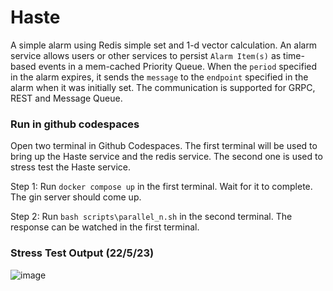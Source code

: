 # Haste
A simple alarm using Redis simple set and 1-d vector calculation.
An alarm service allows users or other services to persist `Alarm Item(s)` as time-based events in a mem-cached Priority Queue. When the `period` specified in the alarm expires, it sends the `message` to the `endpoint` specified in the alarm when it was initially set. The communication is supported for GRPC, REST and Message Queue. 

### Run in github codespaces
Open two terminal in Github Codespaces. The first terminal will be used to bring up the Haste service and the redis service. The second one is used to stress test the Haste service.


Step 1: Run `docker compose up` in the first terminal. Wait for it to complete. The gin server should come up.

Step 2: Run `bash scripts\parallel_n.sh` in the second terminal. The response can be watched in the first terminal.

### Stress Test Output (22/5/23)
![image](https://github.com/shukra-in-spirit/haste-scheduler/assets/104008671/2258285d-613e-4c87-a910-d2b948ee99dc)
